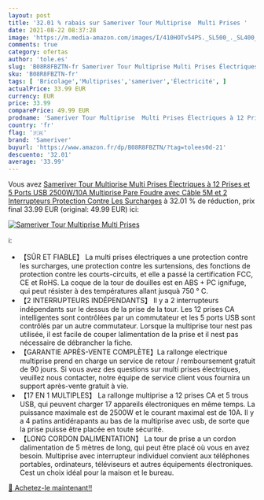 ```yaml
---
layout: post
title: '32.01 % rabais sur Sameriver Tour Multiprise  Multi Prises '
date: 2021-08-22 08:37:28
image: 'https://m.media-amazon.com/images/I/410HOTv54PS._SL500_._SL400_.jpg'
comments: true
category: ofertas
author: 'tole.es'
slug: 'B08R8FBZTN-fr Sameriver Tour Multiprise Multi Prises Électriques à 12...'
sku: 'B08R8FBZTN-fr'
tags: [ 'Bricolage','Multiprises','sameriver','Électricité', ]
actualPrice: 33.99 EUR
currency: EUR
price: 33.99
comparePrice: 49.99 EUR
prodname: 'Sameriver Tour Multiprise  Multi Prises Électriques à 12 Prises et 5 Ports USB  2500W/10A   Multiprise Pare Foudre avec Câble 5M et 2 Interrupteurs  Protection Contre Les Surcharges'
country: 'fr'
flag: '🇫🇷'
brand: 'Sameriver'
buyurl: 'https://www.amazon.fr/dp/B08R8FBZTN/?tag=tolees0d-21'
descuento: '32.01'
average: '33.99'
---
```


Vous avez [Sameriver Tour Multiprise  Multi Prises Électriques à 12 Prises et 5 Ports USB  2500W/10A   Multiprise Pare Foudre avec Câble 5M et 2 Interrupteurs  Protection Contre Les Surcharges](https://www.amazon.fr/dp/B08R8FBZTN/?tag=tolees0d-21)  à  32.01 % de réduction, prix final  33.99 EUR (original: 49.99 EUR) ici:

[![Sameriver Tour Multiprise  Multi Prises ](https://m.media-amazon.com/images/I/410HOTv54PS._SL500_._SL400_.jpg)](https://www.amazon.fr/dp/B08R8FBZTN/?tag=tolees0d-21)

ℹ️:

- 【SÛR ET FIABLE】 La multi prises électriques a une protection contre les surcharges, une protection contre les surtensions, des fonctions de protection contre les courts-circuits, et elle a passé la certification FCC, CE et RoHS. La coque de la tour de douilles est en ABS + PC ignifuge, qui peut résister à des températures allant jusquà 750 ° C.
- 【2 INTERRUPTEURS INDÉPENDANTS】 Il y a 2 interrupteurs indépendants sur le dessus de la prise de la tour. Les 12 prises CA intelligentes sont contrôlées par un commutateur et les 5 ports USB sont contrôlés par un autre commutateur. Lorsque la multiprise tour nest pas utilisée, il est facile de couper lalimentation de la prise et il nest pas nécessaire de débrancher la fiche.
- 【GARANTIE APRÈS-VENTE COMPLÈTE】La rallonge electrique multiprise prend en charge un service de retour / remboursement gratuit de 90 jours. Si vous avez des questions sur multi prises électriques, veuillez nous contacter, notre équipe de service client vous fournira un support après-vente gratuit à vie.
- 【17 EN 1 MULTIPLES】 La rallonge multiprise a 12 prises CA et 5 trous USB, qui peuvent charger 17 appareils électroniques en même temps. La puissance maximale est de 2500W et le courant maximal est de 10A. Il y a 4 patins antidérapants au bas de la multiprise avec usb, de sorte que la prise puisse être placée en toute sécurité.
- 【LONG CORDON DALIMENTATION】 La tour de prise a un cordon dalimentation de 5 mètres de long, qui peut être placé où vous en avez besoin. Multiprise avec interrupteur individuel convient aux téléphones portables, ordinateurs, téléviseurs et autres équipements électroniques. Cest un choix idéal pour la maison et le bureau.

[🛒 Achetez-le maintenant!!](https://www.amazon.fr/dp/B08R8FBZTN/?tag=tolees0d-21)
